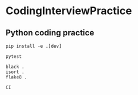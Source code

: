 # CodingInterviewPractice




## Python coding practice
```
pip install -e .[dev]
```

```
pytest
```
```
black .
isort .
flake8 .
```
```
CI
```